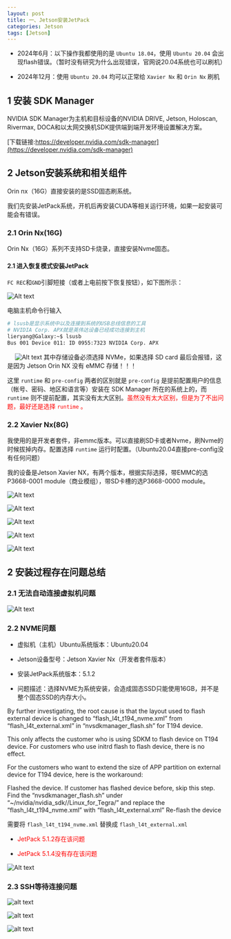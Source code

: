 ```yaml
---
layout: post
title: 一、Jetson安装JetPack
categories: Jetson
tags: [Jetson]
---
```


- 2024年6月：以下操作我都使用的是 `Ubuntu 18.04`，使用 `Ubuntu 20.04` 会出现flash错误。（暂时没有研究为什么出现错误，官网说20.04系统也可以刷机）

- 2024年12月：使用 `Ubuntu 20.04` 均可以正常给 `Xavier Nx` 和 `Orin Nx` 刷机

## 1 安装 SDK Manager

NVIDIA SDK Manager为主机和目标设备的NVIDIA DRIVE, Jetson, Holoscan, Rivermax, DOCA和以太网交换机SDK提供端到端开发环境设置解决方案。

[下载链接:https://developer.nvidia.com/sdk-manager](https://developer.nvidia.com/sdk-manager)

## 2 Jetson安装系统和相关组件

Orin nx（16G）直接安装的是SSD固态刷系统。


我们先安装JetPack系统，开机后再安装CUDA等相关运行环境，如果一起安装可能会有错误。

### 2.1 Orin Nx(16G)

Orin Nx（16G）系列不支持SD卡烧录，直接安装Nvme固态。

#### 2.1 进入恢复模式安装JetPack

`FC REC`和`GND`引脚短接（或者上电前按下恢复按钮），如下图所示：

![Alt text](/assets/Jetson/01_JetPackInstall/短接恢复引脚.png)

电脑主机命令行输入

```sh
# lsusb是显示系统中以及连接到系统的USB总线信息的工具
# NVIDIA Corp. APX就是英伟达设备已经成功连接到主机
lieryang@Galaxy:~$ lsusb
Bus 001 Device 011: ID 0955:7323 NVIDIA Corp. APX
```
&emsp;
![Alt text](/assets/Jetson/01_JetPackInstall/OrinNx系统烧录.png)
其中存储设备必须选择 NVMe，如果选择 SD card 最后会报错，这是因为 Jetson Orin NX 没有 eMMC 存储！！！

这里 `runtime` 和 `pre-config` 两者的区别就是 `pre-config` 是提前配置用户的信息（帐号、密码、地区和语言等）安装在 SDK Manager 所在的系统上的，而 `runtime` 则不提前配置，其实没有太大区别。<span style="color:red;">虽然没有太大区别，但是为了不出问题，最好还是选择 `runtime` 。

### 2.2 Xavier Nx(8G)

我使用的是开发者套件，非emmc版本。可以直接刷SD卡或者Nvme，刷Nvme的时候拔掉内存。配置选择 `runtime` 运行时配置。（Ubuntu20.04直接pre-config没有任何问题）

我的设备是Jetson Xavier NX，有两个版本，根据实际选择，带EMMC的选P3668-0001 module（商业模组），带SD卡槽的选P3668-0000 module。

![Alt text](/assets/Jetson/01_JetPackInstall/image.png)

![Alt text](/assets/Jetson/01_JetPackInstall/image-1.png)

![Alt text](/assets/Jetson/01_JetPackInstall/image-2.png)

![Alt text](/assets/Jetson/01_JetPackInstall/image-3.png)

![Alt text](/assets/Jetson/01_JetPackInstall/image-4.png)

## 2 安装过程存在问题总结

### 2.1 无法自动连接虚拟机问题

![Alt text](/assets/Jetson/01_JetPackInstall/image-6.png)

### 2.2 NVME问题

- 虚拟机（主机）Ubuntu系统版本：Ubuntu20.04

- Jetson设备型号：Jetson Xavier Nx（开发者套件版本）

- 安装JetPack系统版本：5.1.2

- 问题描述：选择NVME为系统安装，会造成固态SSD只能使用16GB，并不是整个固态SSD的内存大小。


By further investigating, the root cause is that the layout used to flash external device is changed to “flash_l4t_t194_nvme.xml” from “flash_l4t_external.xml” in “nvsdkmanager_flash.sh” for T194 device.

This only affects the customer who is using SDKM to flash device on T194 device. For customers who use initrd flash to flash device, there is no effect.

For the customers who want to extend the size of APP partition on external device for T194 device, here is the workaround:

Flashed the device. If customer has flashed device before, skip this step.
Find the “nvsdkmanager_flash.sh” under “~/nvidia/nvidia_sdk//Linux_for_Tegra/” and replace the “flash_l4t_t194_nvme.xml” with “flash_l4t_external.xml”
Re-flash the device

需要将 `flash_l4t_t194_nvme.xml` 替换成 `flash_l4t_external.xml`

- <font color="red">JetPack 5.1.2存在该问题</font>

- <font color="red">JetPack 5.1.4没有存在该问题</font>

![Alt text](/assets/Jetson/01_JetPackInstall/image-5.png)

### 2.3 SSH等待连接问题

![alt text](image.png)

![alt text](image-1.png)

![alt text](image-2.png)